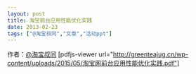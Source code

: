 ```yaml
---
layout: post
title: 淘宝前台应用性能优化实践
date: 2013-02-23
tags: ["@淘宝叔同","文章","活动ppt"]
---
```


作者：[@淘宝叔同](http://weibo.com/jlusdy)
[pdfjs-viewer url="http://greenteajug.cn/wp-content/uploads/2015/05/淘宝网前台应用性能优化实践.pdf"]